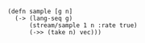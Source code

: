 ```{.clojure .numberLines}
(defn sample [g n]
  (-> (lang-seq g)
      (stream/sample 1 n :rate true)
      (->> (take n) vec)))
```
